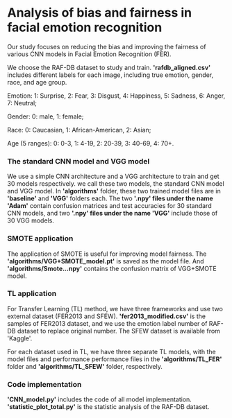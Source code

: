 # Analysis of bias and fairness in facial emotion recognition

Our study focuses on reducing the bias and improving the fairness of various CNN models in Facial Emotion Recognition (FER). 

We choose the RAF-DB dataset to study and train. **'rafdb_aligned.csv'** includes different labels for each image, including true emotion, gender, race, and age group.

Emotion: 1: Surprise, 2: Fear, 3: Disgust, 4: Happiness, 5: Sadness, 6: Anger, 7: Neutral;

Gender: 0: male, 1: female; 

Race: 0: Caucasian, 1: African-American, 2: Asian; 

Age (5 ranges): 0: 0-3, 1: 4-19,	2: 20-39,	3: 40-69,	4: 70+.

### The standard CNN model and VGG model
We use a simple CNN architecture and a VGG architecture to train and get 30 models respectively. we call these two models, the standard CNN model and VGG model.
In **'algorithms'** folder, these two trained model files are in **'baseline'** and **'VGG'** folders each.
The two **'.npy' files under the name 'Adam'** contain confusion matrices and test accuracies for 30 standard CNN models, and two **'.npy' files under the name 'VGG'** include those of 30 VGG models.

### SMOTE application
The application of SMOTE is useful for improving model fairness. 
The **'algorithms/VGG+SMOTE_model.pt'** is saved as the model file. And **'algorithms/Smote...npy'** contains the confusion matrix of VGG+SMOTE model.

### TL application
For Transfer Learning (TL) method, we have three frameworks and use two external dataset (FER2013 and SFEW). 
**'fer2013_modified.csv'** is the samples of FER2013 dataset, and we use the emotion label number of RAF-DB dataset to replace original number.
The SFEW dataset is available from 'Kaggle'.

For each dataset used in TL, we have three separate TL models, with the model files and performance performance files in the **'algorithms/TL_FER'** folder and **'algorithms/TL_SFEW'** folder, respectively.

### Code implementation
**'CNN_model.py'** includes the code of all model implementation. **'statistic_plot_total.py'** is the statistic analysis of the RAF-DB dataset.
